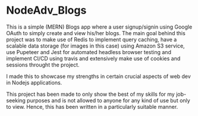# NodeAdv_Blogs
This is a simple (MERN) Blogs app where a user signup/signin using Google OAuth to simply create and view his/her blogs. The main goal behind this project was to
make use of Redis to implement query caching, have a scalable data storage (for images in this case) using Amazon S3 service, use Pupeteer and Jest for 
automated headless browser testing and implement CI/CD using travis and extensively make use of cookies and sessions throught the project.


I made this to showcase my strengths in certain crucial aspects of web dev in Nodejs applications. 

This project has been made to only show the best of my skills for my job-seeking purposes and is not allowed to anyone for any kind of use but only to view.
Hence, this has been written in a particularly suitable manner.
